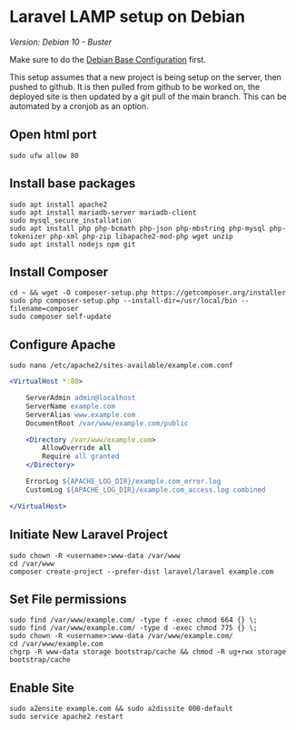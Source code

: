 # Laravel LAMP setup on Debian
*Version: Debian 10 - Buster*

Make sure to do the [Debian Base Configuration](https://github.com/example/notes/blob/53442a63853252db4fd410f6985419578d15d8b3/Debian/debian-base-configuration.md#L22) first.

This setup assumes that a new project is being setup on the server, then pushed to github. It is then pulled from github to be worked on, the deployed site is then updated by a git pull of the main branch. This can be automated by a cronjob as an option.


## Open html port
```shell 
sudo ufw allow 80
```
## Install base packages
```shell
sudo apt install apache2
sudo apt install mariadb-server mariadb-client
sudo mysql_secure_installation
sudo apt install php php-bcmath php-json php-mbstring php-mysql php-tokenizer php-xml php-zip libapache2-mod-php wget unzip
sudo apt install nodejs npm git
```
## Install Composer
```shell
cd ~ && wget -O composer-setup.php https://getcomposer.org/installer
sudo php composer-setup.php --install-dir=/usr/local/bin --filename=composer
sudo composer self-update
```

## Configure Apache

```shell
sudo nano /etc/apache2/sites-available/example.com.conf
```
```Apache config
<VirtualHost *:80>

    ServerAdmin admin@localhost
    ServerName example.com
    ServerAlias www.example.com
    DocumentRoot /var/www/example.com/public

    <Directory /var/www/example.com>
        AllowOverride all
        Require all granted
    </Directory>

    ErrorLog ${APACHE_LOG_DIR}/example.com_error.log
    CustomLog ${APACHE_LOG_DIR}/example.com_access.log combined

</VirtualHost>
```

## Initiate New Laravel Project
```shell
sudo chown -R <username>:www-data /var/www
cd /var/www
composer create-project --prefer-dist laravel/laravel example.com
```

## Set File permissions
```shell
sudo find /var/www/example.com/ -type f -exec chmod 664 {} \;    
sudo find /var/www/example.com/ -type d -exec chmod 775 {} \;
sudo chown -R <username>:www-data /var/www/example.com/
cd /var/www/example.com
chgrp -R www-data storage bootstrap/cache && chmod -R ug+rwx storage bootstrap/cache
```

## Enable Site
```shell
sudo a2ensite example.com && sudo a2dissite 000-default
sudo service apache2 restart
```

